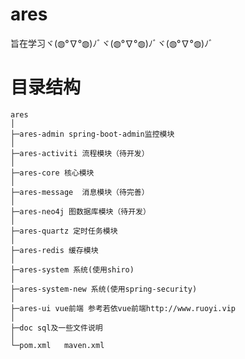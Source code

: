 # ares
旨在学习ヾ(◍°∇°◍)ﾉﾞヾ(◍°∇°◍)ﾉﾞヾ(◍°∇°◍)ﾉﾞ
    
# 目录结构
```
ares
│
├─ares-admin spring-boot-admin监控模块
│
├─ares-activiti 流程模块（待开发）
│
├─ares-core 核心模块
│
├─ares-message  消息模块（待完善）
│
├─ares-neo4j 图数据库模块（待开发）
│
├─ares-quartz 定时任务模块
│
├─ares-redis 缓存模块
│
├─ares-system 系统(使用shiro)
│
├─ares-system-new 系统(使用spring-security)
│
├─ares-ui vue前端 参考若依vue前端http://www.ruoyi.vip
│
├─doc sql及一些文件说明
│
└─pom.xml   maven.xml
```
